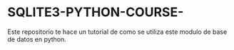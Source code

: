 # SQLITE3-PYTHON-COURSE-
Este repositorio te hace un tutorial de como se utiliza este modulo de base de datos en python.
